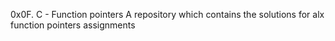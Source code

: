 0x0F. C - Function pointers
A repository which contains the solutions for alx function pointers assignments
